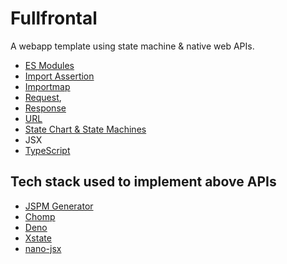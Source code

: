 # Fullfrontal

A webapp template using state machine & native web APIs.

- [ES Modules](https://tc39.es/ecma262/#sec-ecmascript-language-scripts-and-modules)
- [Import Assertion](https://github.com/tc39/proposal-import-assertions)
- [Importmap](https://github.com/WICG/import-maps)
- [Request](https://developer.mozilla.org/en-US/docs/Web/API/Request), 
- [Response](https://developer.mozilla.org/en-US/docs/Web/API/Response)
- [URL](https://developer.mozilla.org/en-US/docs/Web/API/URL)
- [State Chart & State Machines](https://xstate.js.org/docs/about/concepts.html)
- JSX
- [TypeScript](https://www.typescriptlang.org/)

## Tech stack used to implement above APIs
- [JSPM Generator](https://github.com/jspm/generator)
- [Chomp](https://github.com/guybedford/chomp)
- [Deno](https://github.com/denoland/deno)
- [Xstate](https://github.com/statelyai/xstate)
- [nano-jsx](https://github.com/nanojsx/nano)
